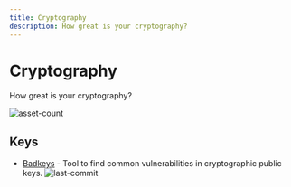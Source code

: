 ```yaml
---
title: Cryptography
description: How great is your cryptography?
---
```


# Cryptography

How great is your cryptography?

![asset-count](https://img.shields.io/badge/Tools%20%26%20Resources%20Available-1-757575?style=for-the-badge)

## Keys

* [Badkeys](https://github.com/badkeys/badkeys) - Tool to find common vulnerabilities in cryptographic public keys. ![last-commit](https://img.shields.io/github/last-commit/badkeys/badkeys?style=flat) 
